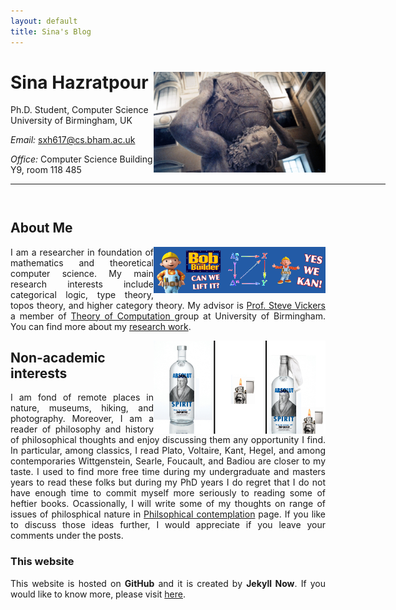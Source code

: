 ```yaml
---
layout: default
title: Sina's Blog
---
```



<!-- {% include image.html url="/images/me2.jpeg" caption="Dhawal Joharapurkar" width=275 align="right" %} -->




# Sina Hazratpour    <a href="/images/atlas.jpg" target="_blank"><img src="images/atlas.jpg" alt="Sina" style="width:275px;" align="right"></a>
Ph.D. Student, Computer Science <br>
University of Birmingham, UK <br>

<!-- <em>Curriculum Vitae: </em><a href="">PDF</a>  <small>(September, 2017)</small> <br> -->
<em>Email: </em><a href="mailto:sxh617@cs.bham.ac.uk">sxh617@cs.bham.ac.uk</a> <br>
<!--|<a href="mailto:blahblah@gmail.com">blahblah@gmail.com</a> <br> -->
<em>Office: </em>Computer Science Building Y9, room 118 485<br>
<!-- <p><a href="http://doodle.com/sina" target="_blank">Meet me!</a> | <a href="http://flask.io/yoUm1" target="_blank">Assign me a task!</a> (please let me know you've added something!)</p> -->
<hr width="600px">

<hr style="height:10pt; visibility:hidden;" />

## About Me 
<a href="https://www.cs.bham.ac.uk/people/Sina%20Hazratpour" target="_blank"><img src="images/YesWeKan.png" alt="My Profile" style="width:275px;" align="right"></a>


<p align="justify" style="max-width:600px">
I am a researcher in foundation of mathematics and theoretical computer science. My main research interests include categorical logic, type theory, topos theory, and higher category theory. My advisor is <a href="https://www.cs.bham.ac.uk/~sjv/" target="_blank">Prof. Steve Vickers </a> a member of <a href="https://www.cs.bham.ac.uk/research/groupings/theory/" target="_blank">Theory of Computation </a> group at University of Birmingham. You can find more about my <a href="/peripatetic-thoughts" target="_blank">research work</a>. 
</p>

<a href="/peripatetic-thoughts" target="_blank"><img src="images/HegelMarx.png" alt="" style="width:275px;" align="right"></a>


## Non-academic interests 
<p align="justify" style="max-width:600px">
I am fond of remote places in nature, museums, hiking, and photography. Moreover, I am a reader of philosophy and history of philosophical thoughts and enjoy discussing them any opportunity I find. In particular, among classics, I read Plato, Voltaire, Kant, Hegel, and among contemporaries Wittgenstein, Searle, Foucault, and Badiou are closer to my taste. I used to find more free time during my undergraduate and masters years to read these folks but during my PhD years I do regret that I do not have enough time to commit myself more seriously to reading some of heftier books. Ocassionally, I will write some of my thoughts on range of issues of philosphical nature in <a href="/peripatetic-thoughts">Philsophical contemplation</a> page. If you like to discuss those ideas further, I would appreciate if you leave your comments under the posts. 
</p>

### This website 
<p align="justify" style="max-width:600px">
This website is hosted on <b>GitHub</b> and it is created by <b>Jekyll Now</b>. If you would like to know more, please visit <a href="Jekyll">here</a>. 
</p>
	





